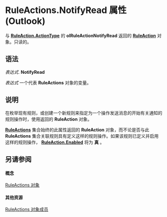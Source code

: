 
# RuleActions.NotifyRead 属性 (Outlook)

与 **[RuleAction.ActionType](5701cd66-2f45-ae24-12b8-fc5e27bf8742.md)** 的 **olRuleActionNotifyRead** 返回的 **[RuleAction](6451788f-e5ed-239c-a34d-b564b52d8955.md)** 对象。只读的。


## 语法

 _表达式_. **NotifyRead**

 _表达式_ 一个代表 **RuleActions** 对象的变量。


## 说明

在枚举现有规则，或创建一个新规则来指定为一个操作发送消息的开始有关通知的规则操作时，使用返回的 **RuleAction** 对象。

 **[RuleActions](82ba76cd-86a4-3372-cb51-2df1d58c8b71.md)** 集合始终的此属性返回的 **RuleAction** 对象，而不论是否与此 **RuleActions** 集合关联规则具有定义这样的规则操作。如果该规则已定义并启用这样的规则操作， **[RuleAction.Enabled](795374af-a8de-b771-97df-3d9e82949af0.md)** 将为 **真** 。


## 另请参阅


#### 概念


[RuleActions 对象](82ba76cd-86a4-3372-cb51-2df1d58c8b71.md)
#### 其他资源


[RuleActions 对象成员](ea4c7acb-2ce2-ecf9-046f-2eb48d4935bb.md)